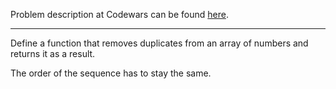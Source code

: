 Problem description at Codewars can be found
[here](https://www.codewars.com/kata/57a5b0dfcf1fa526bb000118/train/python).

-------------

Define a function that removes duplicates from an array of numbers and returns it as a result.
<br>

The order of the sequence has to stay the same.
